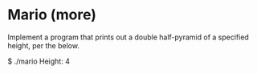 # Mario (more)

Implement a program that prints out a double half-pyramid of a specified height, per the below.

$ ./mario
Height: 4
   #  #
  ##  ##
 ###  ###
####  ####
